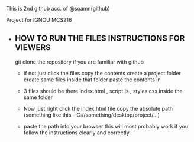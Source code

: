This is 2nd github acc. of @soamn(github) 


Project for IGNOU MCS216



- ## HOW TO RUN THE FILES INSTRUCTIONS FOR VIEWERS
  git clone the repository if you are familiar with github
    - if not just click the files copy the contents create a project folder create same files inside that folder paste the contents in
    - 3 files should be there index.html , script.js , styles.css inside the same folder
 
    - Now just right click the index.html file copy the absolute path (something like this - C://something/desktop/project/...)
    - paste the path into your browser this will most probably work if you follow the instructions clearly and correctly.
 
       

